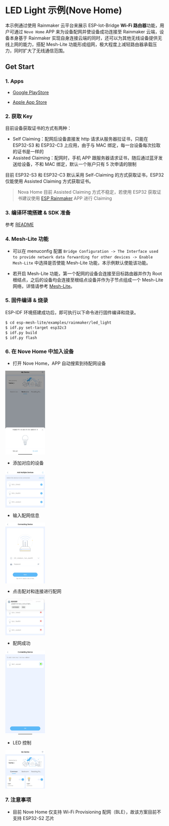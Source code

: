 # LED Light 示例(Nove Home)

本示例通过使用 Rainmaker 云平台来展示 ESP-Iot-Bridge **Wi-Fi 路由器**功能，用户可通过 `Nove Home` APP 来为设备配网并使设备成功连接至 Rainmaker 云端，设备本身基于 Rainmaker 实现自身连接云端的同时，还可以为其他无线设备提供无线上网的能力，搭配 Mesh-Lite 功能形成组网，极大程度上减轻路由器承载压力，同时扩大了无线通信范围。

## Get Start

### 1. Apps

- [Google PlayStore](https://play.google.com/store/apps/details?id=com.espressif.novahome)

- [Apple App Store](https://apps.apple.com/us/app/nova-home/id1563728960)

### 2. 获取 Key

目前设备获取证书的方式有两种：

- Self Claiming：配网后设备直接发 http 请求从服务器拉证书，只能在 ESP32-S3 和 ESP32-C3 上应用，由于与 MAC 绑定，每一台设备每次拉取的证书是一样的
- Assisted Claiming：配网时，手机 APP 跟服务器请求证书，随后通过蓝牙发送给设备，不和 MAC 绑定，默认一个账户只有 5 次申请的限制

目前 ESP32-S3 和 ESP32-C3 默认采用 Self-Claiming 的方式获取证书，ESP32 仅能使用 Assisted Claiming 方式获取证书。

>Nova Home 目前 Assisted Claiming 方式不稳定，若使用 ESP32 获取证书建议使用 [ESP Rainmaker](https://github.com/espressif/esp-rainmaker#phone-apps) APP 进行 Claiming

### 3. 编译环境搭建 & SDK 准备

参考 [README](https://github.com/espressif/esp-iot-bridge/blob/master/components/iot_bridge/User_Guide.md#3-set-up-development-environment)

### 4. Mesh-Lite 功能

- 可以在 menuconfig 配置 `Bridge Configuration -> The Interface used to provide network data forwarding for other devices -> Enable Mesh-Lite` 中选择是否使能 Mesh-Lite 功能，本示例默认使能该功能。

- 若开启 Mesh-Lite 功能，第一个配网的设备会连接至目标路由器并作为 Root 根结点，之后的设备均会连接至根结点设备并作为子节点组成一个 Mesh-Lite 网络，详情请参考 [Mesh-Lite](../../../components/mesh_lite/README_CN.md)。

### 5. 固件编译 & 烧录

ESP-IDF 环境搭建成功后，即可执行以下命令进行固件编译和烧录。

```
$ cd esp-mesh-lite/examples/rainmaker/led_light
$ idf.py set-target esp32c3
$ idf.py build
$ idf.py flash
```

### 6. 在 Nove Home 中加入设备

- 打开 Nove Home，APP 自动搜索到待配网设备

<img src="./_static/find_devices.jpg" alt="find_devices" width="25%" div align=center />

- 添加对应的设备

<img src="./_static/select_devices.jpg" alt="select_devices" width="25%" div align=center />

- 输入配网信息

<img src="./_static/select_network.jpg" alt="select_network" width="25%" div align=center />

- 点击配对和连接进行配网

<img src="./_static/connect_ble.jpg" alt="connect_ble" width="25%" div align=center />

- 配网成功

<img src="./_static/done.jpg" alt="done" width="25%" div align=center />

- LED 控制

<img src="./_static/control.jpg" alt="control" width="25%" div align=center />

### 7. 注意事项

- 目前 Nove Home 仅支持 Wi-Fi Provisioning 配网（BLE），故该方案目前不支持 ESP32-S2 芯片
